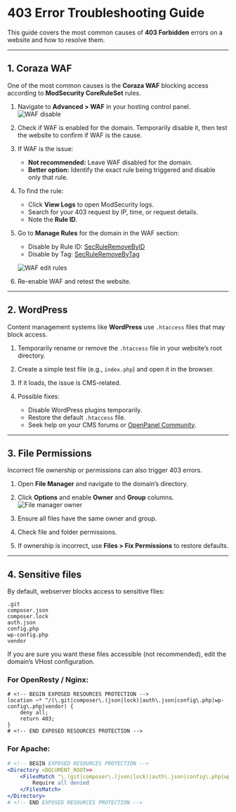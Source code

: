 # 403 Error Troubleshooting Guide

This guide covers the most common causes of **403 Forbidden** errors on a website and how to resolve them.

---

## 1. Coraza WAF

One of the most common causes is the **Coraza WAF** blocking access according to **ModSecurity CoreRuleSet** rules.

1. Navigate to **Advanced > WAF** in your hosting control panel.
   ![WAF disable](https://i.postimg.cc/fZw2Skqv/waf-status.png)

2. Check if WAF is enabled for the domain. Temporarily disable it, then test the website to confirm if WAF is the cause.

3. If WAF is the issue:

   * **Not recommended:** Leave WAF disabled for the domain.
   * **Better option:** Identify the exact rule being triggered and disable only that rule.

4. To find the rule:

   * Click **View Logs** to open ModSecurity logs.
   * Search for your 403 request by IP, time, or request details.
   * Note the **Rule ID**.

5. Go to **Manage Rules** for the domain in the WAF section:

   * Disable by Rule ID: [SecRuleRemoveByID](https://coraza.io/docs/seclang/directives/#secruleremovebyid)
   * Disable by Tag: [SecRuleRemoveByTag](https://coraza.io/docs/seclang/directives/#secruleremovebytag)

   ![WAF edit rules](https://i.postimg.cc/GcSm9Xzm/2025-08-13-11-58.png)

6. Re-enable WAF and retest the website.

---

## 2. WordPress

Content management systems like **WordPress** use `.htaccess` files that may block access.

1. Temporarily rename or remove the `.htaccess` file in your website’s root directory.
2. Create a simple test file (e.g., `index.php`) and open it in the browser.
3. If it loads, the issue is CMS-related.
4. Possible fixes:

   * Disable WordPress plugins temporarily.
   * Restore the default `.htaccess` file.
   * Seek help on your CMS forums or [OpenPanel Community](https://community.openpanel.org/).

---

## 3. File Permissions

Incorrect file ownership or permissions can also trigger 403 errors.

1. Open **File Manager** and navigate to the domain’s directory.

2. Click **Options** and enable **Owner** and **Group** columns.
   ![File manager owner](https://i.postimg.cc/cZ4FdrY4/2025-08-13-11-52.png)

3. Ensure all files have the same owner and group.

4. Check file and folder permissions.

5. If ownership is incorrect, use **Files > Fix Permissions** to restore defaults.

---

## 4. Sensitive files

By default, webserver blocks access to sensitive files:

```
.git
composer.json
composer.lock
auth.json
config.php
wp-config.php
vendor
```

If you are sure you want these files accessible (not recommended), edit the domain’s VHost configuration.

### For OpenResty / Nginx:

```nginx
# <!-- BEGIN EXPOSED RESOURCES PROTECTION -->
location ~* ^/(\.git|composer\.(json|lock)|auth\.json|config\.php|wp-config\.php|vendor) {
    deny all;
    return 403;
}
# <!-- END EXPOSED RESOURCES PROTECTION -->
```

### For Apache:

```apache
# <!-- BEGIN EXPOSED RESOURCES PROTECTION -->
<Directory <DOCUMENT_ROOT>>
    <FilesMatch "\.(git|composer\.(json|lock)|auth\.json|config\.php|wp-config\.php|vendor)">
        Require all denied
    </FilesMatch>
</Directory>
# <!-- END EXPOSED RESOURCES PROTECTION -->
```

